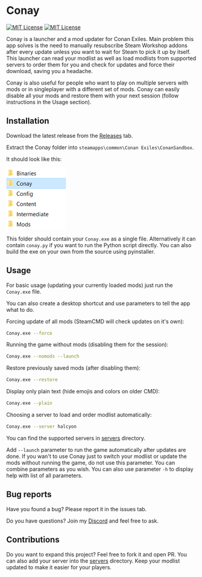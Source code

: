 # Conay

[![MIT License](https://img.shields.io/badge/License-MIT-green.svg)](https://github.com/RatajVaver/conay/blob/main/LICENSE)
[![MIT License](https://img.shields.io/badge/Discord-Rataj's_Workshop-blue.svg)](https://discord.gg/3WJNxCTn8m)

Conay is a launcher and a mod updater for Conan Exiles. Main problem this app solves is the need to manually resubscribe Steam Workshop addons after every update unless you want to wait for Steam to pick it up by itself. This launcher can read your modlist as well as load modlists from supported servers to order them for you and check for updates and force their download, saving you a headache.

Conay is also useful for people who want to play on multiple servers with mods or in singleplayer with a different set of mods. Conay can easily disable all your mods and restore them with your next session (follow instructions in the Usage section).

## Installation

Download the latest release from the [Releases](https://github.com/RatajVaver/conay/releases) tab.

Extract the Conay folder into `steamapps\common\Conan Exiles\ConanSandbox`.

It should look like this:

![ConanSandbox folder](assets/readme_folder.png)

This folder should contain your `Conay.exe` as a single file.
Alternatively it can contain `conay.py` if you want to run the Python script directly.
You can also build the exe on your own from the source using pyinstaller.

## Usage

For basic usage (updating your currently loaded mods) just run the `Conay.exe` file.

You can also create a desktop shortcut and use parameters to tell the app what to do.

Forcing update of all mods (SteamCMD will check updates on it's own):

```sh
Conay.exe --force
```

Running the game without mods (disabling them for the session):
```sh
Conay.exe --nomods --launch
```

Restore previously saved mods (after disabling them):
```sh
Conay.exe --restore
```

Display only plain text (hide emojis and colors on older CMD):
```sh
Conay.exe --plain
```

Choosing a server to load and order modlist automatically:

```sh
Conay.exe --server halcyon
```

You can find the supported servers in [servers](https://github.com/RatajVaver/conay/tree/main/servers) directory.

Add `--launch` parameter to run the game automatically after updates are done.
If you wan't to use Conay just to switch your modlist or update the mods without running the game, do not use this parameter.
You can combine parameters as you wish. You can also use parameter `-h` to display help with list of all parameters.

## Bug reports

Have you found a bug? Please report it in the issues tab.

Do you have questions? Join my [Discord](https://discord.gg/3WJNxCTn8m) and feel free to ask.

## Contributions

Do you want to expand this project? Feel free to fork it and open PR. You can also add your server into the [servers](https://github.com/RatajVaver/conay/tree/main/servers) directory. Keep your modlist updated to make it easier for your players.